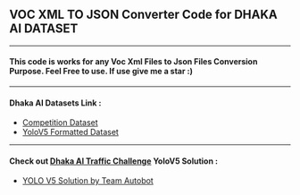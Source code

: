 ## VOC XML TO JSON Converter Code for DHAKA AI DATASET

<hr>

#### This code is works for any Voc Xml Files to Json Files Conversion Purpose. Feel Free to use. If use give me a star :) 

<hr>

#### Dhaka AI Datasets Link :
   - [ Competition Dataset ](https://dataverse.harvard.edu/dataset.xhtml?persistentId=doi:10.7910/DVN/POREXF)
   - [ YoloV5 Formatted Dataset ](https://www.kaggle.com/aifahim/dhakaaiyoloformatteddataset)

<hr>

#### Check out [Dhaka AI Traffic  Challenge](https://dhaka-ai.com/index) YoloV5 Solution : 
   - [ YOLO V5 Solution by Team Autobot](https://github.com/AIFahim/Yolo-V5-Version-of-Dhaka-AI) 
